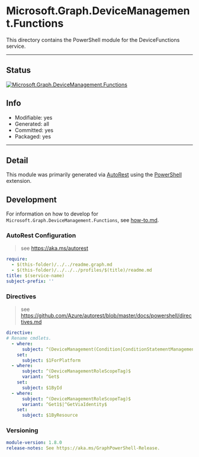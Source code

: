 <!-- region Generated -->
# Microsoft.Graph.DeviceManagement.Functions
This directory contains the PowerShell module for the DeviceFunctions service.

---
## Status
[![Microsoft.Graph.DeviceManagement.Functions](https://img.shields.io/powershellgallery/v/Microsoft.Graph.DeviceManagement.Functions.svg?style=flat-square&label=Microsoft.Graph.DeviceManagement.Functions "Microsoft.Graph.DeviceManagement.Functions")](https://www.powershellgallery.com/packages/Microsoft.Graph.DeviceManagement.Functions/)

## Info
- Modifiable: yes
- Generated: all
- Committed: yes
- Packaged: yes

---
## Detail
This module was primarily generated via [AutoRest](https://github.com/Azure/autorest) using the [PowerShell](https://github.com/Azure/autorest.powershell) extension.

## Development
For information on how to develop for `Microsoft.Graph.DeviceManagement.Functions`, see [how-to.md](how-to.md).
<!-- endregion -->

### AutoRest Configuration

> see https://aka.ms/autorest

``` yaml
require:
  - $(this-folder)/../../readme.graph.md
  - $(this-folder)/../../../profiles/$(title)/readme.md
title: $(service-name)
subject-prefix: ''
```

### Directives

> see https://github.com/Azure/autorest/blob/master/docs/powershell/directives.md

``` yaml
directive:
# Rename cmdlets.
  - where:
      subject: ^(DeviceManagement(Condition|ConditionStatementManagementCondition|ConditionStatementManagementConditionStatement))$
    set:
      subject: $1ForPlatform
  - where:
      subject: ^(DeviceManagementRoleScopeTag)$
      variant: ^Get$
    set:
      subject: $1ById
  - where:
      subject: ^(DeviceManagementRoleScopeTag)$
      variant: ^Get1$|^GetViaIdentity$
    set:
      subject: $1ByResource
```
### Versioning

``` yaml
module-version: 1.8.0
release-notes: See https://aka.ms/GraphPowerShell-Release.
```
